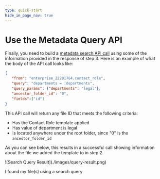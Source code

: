 ```yaml
---
type: quick-start
hide_in_page_nav: true
---
```


# Use the Metadata Query API

Finally, you need to build a [metadata search API call][mq] using some of the
information provided in the response of step 3. Here is an example of what the
body of the API call looks like:

```json
{
   "from": "enterprise_22201764.contact_role",
   "query": "departments = :departments",
   "query_params": {"departments": "legal"},
   "ancestor_folder_id": "0",
   "fields":["id"]
}
```

This API call will return any file ID that meets the following criteria: 

- Has the Contact Role template applied
- Has value of department is legal
- Is located anywhere under the root folder, since "0" is the
  `ancestor_folder_id`

As you can see below, this results in a successful call showing information
about the file we added the template to in step 2.

<ImageFrame center>
    ![Search Query Result](./images/query-result.png)
</ImageFrame>

<Next>I found my file(s) using a search query</Next>

[mq]: e://post-metadata-queries-execute-read/